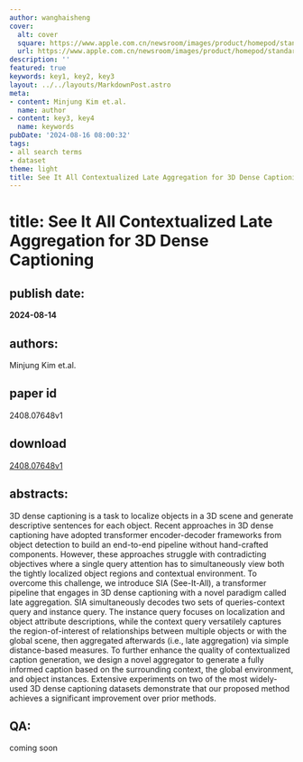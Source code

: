 ```yaml
---
author: wanghaisheng
cover:
  alt: cover
  square: https://www.apple.com.cn/newsroom/images/product/homepod/standard/Apple-HomePod-hero-230118_big.jpg.large_2x.jpg
  url: https://www.apple.com.cn/newsroom/images/product/homepod/standard/Apple-HomePod-hero-230118_big.jpg.large_2x.jpg
description: ''
featured: true
keywords: key1, key2, key3
layout: ../../layouts/MarkdownPost.astro
meta:
- content: Minjung Kim et.al.
  name: author
- content: key3, key4
  name: keywords
pubDate: '2024-08-16 08:00:32'
tags:
- all search terms
- dataset
theme: light
title: See It All Contextualized Late Aggregation for 3D Dense Captioning
---
```


# title: See It All Contextualized Late Aggregation for 3D Dense Captioning 
## publish date: 
**2024-08-14** 
## authors: 
  Minjung Kim et.al. 
## paper id
2408.07648v1
## download
[2408.07648v1](http://arxiv.org/abs/2408.07648v1)
## abstracts:
3D dense captioning is a task to localize objects in a 3D scene and generate descriptive sentences for each object. Recent approaches in 3D dense captioning have adopted transformer encoder-decoder frameworks from object detection to build an end-to-end pipeline without hand-crafted components. However, these approaches struggle with contradicting objectives where a single query attention has to simultaneously view both the tightly localized object regions and contextual environment. To overcome this challenge, we introduce SIA (See-It-All), a transformer pipeline that engages in 3D dense captioning with a novel paradigm called late aggregation. SIA simultaneously decodes two sets of queries-context query and instance query. The instance query focuses on localization and object attribute descriptions, while the context query versatilely captures the region-of-interest of relationships between multiple objects or with the global scene, then aggregated afterwards (i.e., late aggregation) via simple distance-based measures. To further enhance the quality of contextualized caption generation, we design a novel aggregator to generate a fully informed caption based on the surrounding context, the global environment, and object instances. Extensive experiments on two of the most widely-used 3D dense captioning datasets demonstrate that our proposed method achieves a significant improvement over prior methods.
## QA:
coming soon
